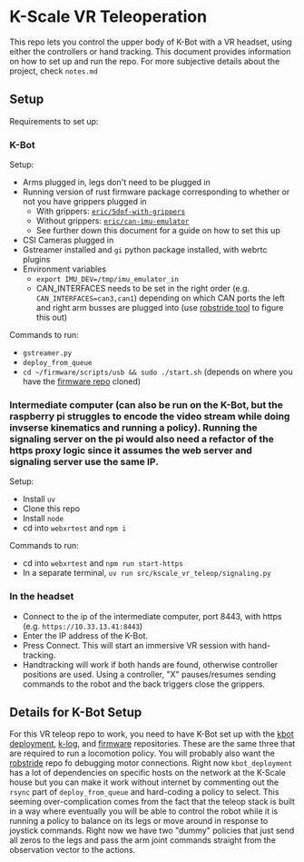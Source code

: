 # K-Scale VR Teleoperation

This repo lets you control the upper body of K-Bot with a VR headset, using either the controllers or hand tracking. This document provides information on how to set up and run the repo. For more subjective details about the project, check `notes.md`

## Setup
Requirements to set up:
### K-Bot
Setup:
  - Arms plugged in, legs don't need to be plugged in
  - Running version of rust firmware package corresponding to whether or not you have grippers plugged in
    - With grippers: [`eric/5dof-with-grippers`](https://github.com/kscalelabs/firmware/commit/b89560d7fa3d254c0eee6f6acfbf93f9d12f8309)
    - Without grippers: [`eric/can-imu-emulator`](https://github.com/kscalelabs/firmware/commit/0f9462c4cc91a866b72fbf107219c035ce7c5e61)
    - See further down this document for a guide on how to set this up
  - CSI Cameras plugged in
  - Gstreamer installed and `gi` python package installed, with webrtc plugins
  - Environment variables
    - `export IMU_DEV=/tmp/imu_emulator_in`
    - CAN_INTERFACES needs to be set in the right order (e.g. `CAN_INTERFACES=can3,can1`) depending on which CAN ports the left and right arm busses are plugged into (use [robstride tool](https://github.com/kscalelabs/robstride) to figure this out)

Commands to run:
  - `gstreamer.py`
  - `deploy_from_queue`
  - `cd ~/firmware/scripts/usb && sudo ./start.sh` (depends on where you have the [firmware repo](https://github.com/kscalelabs/firmware/commit/b89560d7fa3d254c0eee6f6acfbf93f9d12f8309) cloned)

### Intermediate computer (can also be run on the K-Bot, but the raspberry pi struggles to encode the video stream while doing invserse kinematics and running a policy). Running the signaling server on the pi would also need a refactor of the https proxy logic since it assumes the web server and signaling server use the same IP.

Setup:
  - Install `uv`
  - Clone this repo
  - Install `node`
  - cd into `webxrtest` and `npm i`

Commands to run:
  - cd into `webxrtest` and `npm run start-https`
  - In a separate terminal, `uv run src/kscale_vr_teleop/signaling.py`

### In the headset
  - Connect to the ip of the intermediate computer, port 8443, with https (e.g. `https://10.33.13.41:8443`)
  - Enter the IP address of the K-Bot.
  - Press Connect. This will start an immersive VR session with hand-tracking.
  - Handtracking will work if both hands are found, otherwise controller positions are used. Using a controller, "X" pauses/resumes sending commands to the robot and the back triggers close the grippers.




## Details for K-Bot Setup
For this VR teleop repo to work, you need to have K-Bot set up with the [kbot deployment](https://github.com/kscalelabs/kbot_deployment), [k-log](https://github.com/kscalelabs/klog), and [firmware](https://github.com/kscalelabs/firmware/commit/b89560d7fa3d254c0eee6f6acfbf93f9d12f8309) repositories. These are the same three that are required to run a locomotion policy. You will probably also want the [robstride](https://github.com/kscalelabs/robstride) repo fo debugging motor connections. Right now `kbot_deployment` has a lot of dependencies on specific hosts on the network at the K-Scale house but you can make it work without internet by commenting out the `rsync` part of `deploy_from_queue` and hard-coding a policy to select. This seeming over-complication comes from the fact that the teleop stack is built in a way where eventually you will be able to control the robot while it is running a policy to balance on its legs or move around in response to joystick commands. Right now we have two "dummy" policies that just send all zeros to the legs and pass the arm joint commands straight from the observation vector to the actions.
